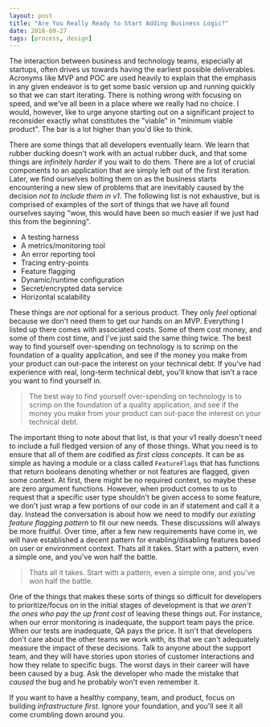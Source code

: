 ```yaml
---
layout: post
title: "Are You Really Ready to Start Adding Business Logic?"
date: 2018-09-27
tags: [process, design]
---
```


The interaction between business and technology teams, especially at startups, 
often drives us towards having the earliest possible deliverables. Acronyms like
MVP and POC are used heavily to explain that the emphasis in any given endeavor is to
get some basic version up and running quickly so that we can start iterating.
There is nothing wrong with focusing on speed, and we've all been in a place
where we really had no choice. I would, however, like to urge anyone
starting out on a significant project to reconsider exactly what constitutes the 
"viable" in "minimum viable product". The bar is a lot higher than you'd like to think.

<!--more-->

There are some things that all developers eventually learn. We learn that rubber
ducking doesn't work with an actual rubber duck, and that some things are
_infinitely harder_ if you wait to do them. There are a lot of crucial
components to an application that are simply left out of the first iteration.
Later, we find ourselves bolting them on as the business starts encountering a new
slew of problems that are inevitably caused by the decision *not to include them in v1*.
The following list is not exhaustive, but is comprised of examples of the sort
of things that we have all found ourselves saying "wow, this would have been so
much easier if we just had this from the beginning".

* A testing harness
* A metrics/monitoring tool
* An error reporting tool
* Tracing entry-points
* Feature flagging
* Dynamic/runtime configuration
* Secret/encrypted data service
* Horizontal scalability

These things are *not* optional for a serious product. They only *feel* optional
because we don't need them to get our hands on an MVP. Everything I listed up
there comes with associated costs. Some of them cost money, and some of them
cost time, and I've just said the same thing twice. The best way to find
yourself over-spending on technology is to scrimp on the foundation of a quality
application, and see if the money you make from your product can out-pace the
interest on your technical debt. If you've had experience with real, long-term
technical debt, you'll know that isn't a race you want to find yourself in.

> The best way to find yourself over-spending on technology is to scrimp on the
> foundation of a quality application, and see if the money you make from your
> product can out-pace the interest on your technical debt.

The important thing to note about that list, is that your v1 really doesn't need
to include a full fledged version of any of those things. What you need is to
ensure that all of them are codified as *first class concepts*. It can be as
simple as having a module or a class called `FeatureFlags` that has functions
that return booleans denoting whether or not features are flagged, given some
context. At first, there might be no required context, so maybe these are zero
argument functions. However, when product comes to us to request that a specific
user type shouldn't be given access to some feature, we don't just wrap a few
portions of our code in an if statement and call it a day. Instead the
conversation is about how we need to modify our *existing feature flagging
pattern* to fit our new needs. These discussions will always be more fruitful.
Over time, after a few new requirements have come in, we will have established a
decent pattern for enabling/disabling features based on user or environment
context. Thats all it takes. Start with a pattern, even a simple one, and you've
won half the battle.

> Thats all it takes. Start with a pattern, even a simple one, and you've won
> half the battle.

One of the things that makes these sorts of things so difficult for developers to
prioritize/focus on in the initial stages of development is that *we aren't the
ones who pay the up front cost* of leaving these things out. For instance, when
our error monitoring is inadequate, the support team pays the price. When our
tests are inadequate, QA pays the price. It isn't that developers don't care
about the other teams we work with, its that we can't adequately measure the
impact of these decisions. Talk to anyone about the support team, and they will
have stories upon stories of customer interactions and how they relate to
specific bugs. The worst days in their career will have been caused by a bug.
Ask the developer who made the mistake that *caused* the bug and he probably
won't even remember it.

If you want to have a healthy company, team, and product, focus on building
*infrastructure first*. Ignore your foundation, and you'll see it all come
crumbling down around you.

